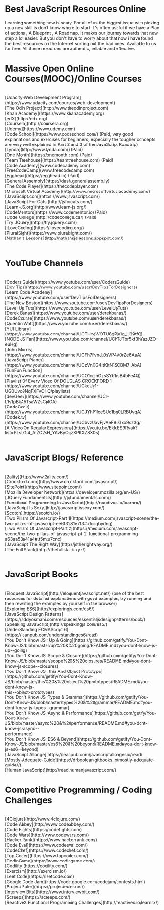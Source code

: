 <h1>Best JavaScript Resources Online</h1>
<p>Learning something new is scary. For all of us the biggest issue with picking up a new skill is don't know where to start. It's often useful if we have a Plan of actions , A Blueprint , A Roadmap. It makes our journey towards that new step a lot easier. But you don't have to worry about that now i have found the best resources on the Internet sorting out the bad ones. Available to us for free. All these resources are authentic, reliable and effective.</p>

<h1>Massive Open Online Courses(MOOC)/Online Courses</h1><br>
[Udacity-Web Development Program](https://www.udacity.com/courses/web-development)<br>
[The Odin Project](http://www.theodinproject.com)<br>
[Khan Academy](https://www.khanacademy.org)<br>
[edX](http://edx.org)<br>
[Coursera](http://coursera.org)<br>
[Udemy](https://www.udemy.com)<br>
[Code School](https://www.codeschool.com/) (Paid, very good explanations and exercises for beginners, especially the tougher concepts are very well explained in Part 2 and 3 of the JavaScript Roadtrip) <br>
[Lynda](http://www.lynda.com/) (Paid)<br>
[One Month](https://onemonth.com) (Paid)<br>
[Team Treehouse](https://teamtreehouse.com) (Paid)<br>
[Code Academy](www.codecademy.com)<br>
[FreeCodeCamp](www.freecodecamp.com)<br>
[Egghead](https://egghead.io) (Paid)<br>
[General Assembly](https://dash.generalassemb.ly)<br>
[The Code Player](https://thecodeplayer.com)<br>
[Microsoft Virtual Academy](http://www.microsoftvirtualacademy.com/)<br>
[JavaScript.com](https://www.javascript.com/)<br>
[JavaScript For Cats](http://jsforcats.com/)<br>
[Learn-JS.org](http://www.learn-js.org/)<br>
[CodeMentors](https://www.codementor.io) (Paid)<br>
[Code College](http://codecollege.ca/) (Paid)<br>
[Try JQuery](http://try.jquery.com/)<br>
[iLoveCoding](https://ilovecoding.org/)<br>
[PluralSight](https://www.pluralsight.com/)<br>
[Nathan's Lessons](http://nathansjslessons.appspot.com/)<br>
<br>
<h1>YouTube Channels</h1><br>
[Coders Guide](https://www.youtube.com/user/CodersGuide)<br>
[Dev Tips](https://www.youtube.com/user/DevTipsForDesigners)<br>
[Learn Code Academy](https://www.youtube.com/user/DevTipsForDesigners)<br>
[The New Boston](https://www.youtube.com/user/DevTipsForDesigners)<br>
[Level Up Tuts](https://www.youtube.com/user/LevelUpTuts)<br>
[Derek Banas](https://www.youtube.com/user/derekbanas/)<br>
[CodeCourse](https://www.youtube.com/user/derekbanas/)<br>
[Quentin Watt](https://www.youtube.com/user/derekbanas/)<br>
[YUI Library](https://www.youtube.com/channel/UCTHcgWOTU6gPje1g_U29tfQ)<br>
[NODE JS Fan](https://www.youtube.com/channel/UChTJTbr5kf3hYazJZO-euHg)<br>
[John Morris](https://www.youtube.com/channel/UCFh7FvnJ_0sVP4V0rZe6AaA)<br>
[JavaScript Planet](https://www.youtube.com/channel/UCzVnCG4ItKitN1SCBM7-AbA)<br>
[FunFun Function](https://www.youtube.com/channel/UCO1cgjhGzsSYb1rsB4bFe4Q)<br>
[Playlist Of Every Video Of DOUGLAS CROCKFORD ](https://www.youtube.com/channel/UCkeUy1-UG0Uvo9NqFXFvOHQ/playlists)<br>
[devGeek](https://www.youtube.com/channel/UCr-L1s1pBkA5TsaWZsCplOA)<br>
[CodeGeek](https://www.youtube.com/channel/UCJYhP1lceSUc1bg0LRBUvqA)<br>
[Codek.tv](https://www.youtube.com/channel/UCbvzUavFjvAeF9LGxx9sz3g/)<br>
[A Video On Regular Expressions](https://youtu.be/EkluES9Rvak?list=PLsLGl4_AIZC2sH_YAvByOqzXPItXZ8XOs)<br>
<br>
<h1>JavaScript Blogs/ Reference</h1><br>
[2ality](http://www.2ality.com/)<br>
[Crockford.com](http://www.crockford.com/javascript/)<br>
[SitePoint](http://www.sitepoint.com/)<br>
[Mozilla Developer Network](https://developer.mozilla.org/en-US/)<br>
[JQuery Fundamentals](http://jqfundamentals.com/)<br>
[Functional Programming In JavaScript](http://reactivex.io/learnrx/)<br>
[JavaScript Is Sexy](http://javascriptissexy.com/)<br>
[Scotch](https://scotch.io/)<br>
[Two Pillars Of Javascript-Part 1](https://medium.com/javascript-scene/the-two-pillars-of-javascript-ee6f3281e7f3#.dcoqbydng)<br>
[Two Pillars Of JavaScript-Part 2](https://medium.com/javascript-scene/the-two-pillars-of-javascript-pt-2-functional-programming-a63aa53a41a4#.t5mtu7cnc)<br>
[JavaScript The Right Way](http://jstherightway.org/)<br>
[The Full Stack](http://thefullstack.xyz/)<br>

<br>
<h1>JavaScript Books</h1><br>
[Eloquent JavaScript](http://eloquentjavascript.net/) (one of the best resources for detailed explanations with good examples, try running and then rewriting the examples by yourself in the browser)<br>
[Exploring ES6](http://exploringjs.com/es6/)<br>
[JavaScript Design Patterns](https://addyosmani.com/resources/essentialjsdesignpatterns/book/)<br>
[Speaking JavaScript](http://speakingjs.com/es5/)<br>
[UnderStanding ECMAScript 6](https://leanpub.com/understandinges6/read)<br>
[You Don't Know JS : Up & Going](https://github.com/getify/You-Dont-Know-JS/blob/master/up%20&%20going/README.md#you-dont-know-js-up--going)<br>
[You Don't Know JS :Scope & Closure](https://github.com/getify/You-Dont-Know-JS/blob/master/scope%20&%20closures/README.md#you-dont-know-js-scope--closures)<br>
[You Don't Know JS : this And Object Prototype](https://github.com/getify/You-Dont-Know-JS/blob/master/this%20&%20object%20prototypes/README.md#you-dont-know-js-<br>this--object-prototypes)<br>
[You Don't Know JS :Types & Grammar](https://github.com/getify/You-Dont-Know-JS/blob/master/types%20&%20grammar/README.md#you-dont-know-js-types--grammar)<br>
[You Don't Know JS :Async & Performance](https://github.com/getify/You-Dont-Know-JS/blob/master/async%20&%20performance/README.md#you-dont-know-js-async--<br>performance)<br>
[You Don't Know JS :ES6 & Beyond](https://github.com/getify/You-Dont-Know-JS/blob/master/es6%20&%20beyond/README.md#you-dont-know-js-es6--beyond)<br>
[JavaScript Allonge](https://leanpub.com/javascriptallongesix/read)<br>
[Mostly-Adequate-Guide](https://drboolean.gitbooks.io/mostly-adequate-guide//)<br>
[Human JavaScript](http://read.humanjavascript.com/)<br>

<h1>Competitive Programming / Coding Challenges </h1><br>
[4Clojure](http://www.4clojure.com/)<br>
[Code Abbey](http://www.codeabbey.com/)<br>
[Code Fights](https://codefights.com)<br>
[Code Wars](http://www.codewars.com/)<br>
[Hacker Rank](https://www.hackerrank.com/)<br>
[Code Eval](https://www.codeeval.com/)<br>
[CodeChef](https://www.codechef.com/)<br>
[Top Coder](https://www.topcoder.com/)<br>
[CodinGame](https://www.codingame.com/)<br>
[Codility](https://codility.com/)<br>
[Exercism](http://exercism.io/)<br>
[Leet Code](https://leetcode.com)<br>
[Google Code Jam](https://code.google.com/codejam/contests.html)<br>
[Project Euler](https://projecteuler.net/)<br>
[Interview Bits](https://www.interviewbit.com/)<br>
[Screeps](https://screeps.com/)<br>
[ReactiveX Functional Programming Challenges](http://reactivex.io/learnrx/)<br>
